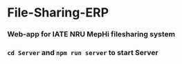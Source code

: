# File-Sharing-ERP
### Web-app for IATE NRU MepHi filesharing system

### `cd Server` and `npm run server` to start Server